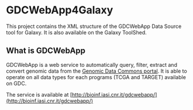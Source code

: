 # GDCWebApp4Galaxy
This project contains the XML structure of the GDCWebApp Data Source tool for Galaxy.
It is also available on the Galaxy ToolShed.

## What is GDCWebApp
GDCWebApp is a web service to automatically query, filter, extract and convert genomic data from the [Genomic Data Commons portal](https://gdc.cancer.gov/). It is able to operate on all data types for each programs (TCGA and TARGET) available on GDC.

The service is available at [http://bioinf.iasi.cnr.it/gdcwebapp/](http://bioinf.iasi.cnr.it/gdcwebapp/)
